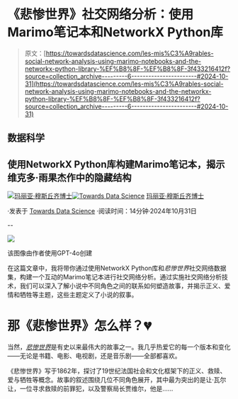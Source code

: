 # 《悲惨世界》社交网络分析：使用Marimo笔记本和NetworkX Python库

> 原文：[https://towardsdatascience.com/les-mis%C3%A9rables-social-network-analysis-using-marimo-notebooks-and-the-networkx-python-library-%EF%B8%8F-%EF%B8%8F-3f433216412f?source=collection_archive---------6-----------------------#2024-10-31](https://towardsdatascience.com/les-mis%C3%A9rables-social-network-analysis-using-marimo-notebooks-and-the-networkx-python-library-%EF%B8%8F-%EF%B8%8F-3f433216412f?source=collection_archive---------6-----------------------#2024-10-31)

## 数据科学

## 使用NetworkX Python库构建Marimo笔记本，揭示维克多·雨果杰作中的隐藏结构

[](https://medium.com/@m.mouschoutzi?source=post_page---byline--3f433216412f--------------------------------)[![玛丽亚·穆斯丘齐博士](../Images/66f8cf036b6e4db2e24eae3e9f492db8.png)](https://medium.com/@m.mouschoutzi?source=post_page---byline--3f433216412f--------------------------------)[](https://towardsdatascience.com/?source=post_page---byline--3f433216412f--------------------------------)[![Towards Data Science](../Images/a6ff2676ffcc0c7aad8aaf1d79379785.png)](https://towardsdatascience.com/?source=post_page---byline--3f433216412f--------------------------------) [玛丽亚·穆斯丘齐博士](https://medium.com/@m.mouschoutzi?source=post_page---byline--3f433216412f--------------------------------)

·发表于 [Towards Data Science](https://towardsdatascience.com/?source=post_page---byline--3f433216412f--------------------------------) ·阅读时间：14分钟·2024年10月31日

--

![](../Images/f9526363e24f76805a724fa8abc8c7a0.png)

该图像由作者使用GPT-4o创建

在这篇文章中，我将带你通过使用NetworkX Python库和*悲惨世界*社交网络数据集，构建一个互动的Marimo笔记本进行社交网络分析。通过实施社交网络分析技术，我们可以深入了解小说中不同角色之间的联系如何塑造故事，并揭示正义、爱情和牺牲等主题，这些主题定义了小说的叙事。

# 那《悲惨世界》怎么样？💔

当然，[*悲惨世界*](https://en.wikipedia.org/wiki/Les_Mis%C3%A9rables)是有史以来最伟大的故事之一。我几乎热爱它的每一个版本和变化——无论是书籍、电影、电视剧，还是音乐剧——全部都喜欢。

《悲惨世界》写于1862年，探讨了19世纪法国社会和文化框架下的正义、救赎、爱与牺牲等概念。故事的叙述围绕几位不同角色展开，其中最为突出的是让·瓦尔让，一位寻求救赎的前罪犯，以及警察局长贾维尔，他是……

